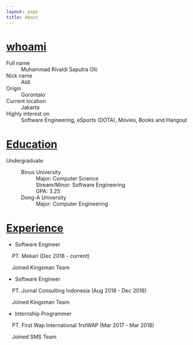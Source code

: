 ```yaml
---
layout: page
title: About
---
```


# [whoami](#whoami)
<dl>
  <dt>Full name</dt>
  <dd>Muhammad Rivaldi Saputra Olii</dd>

  <dt>Nick name</dt>
  <dd>Aldi</dd>

  <dt>Origin</dt>
  <dd>Gorontalo</dd>

  <dt>Current location</dt>
  <dd>Jakarta</dd>

  <dt>Highly interest on</dt>
  <dd>Software Engineering, eSports (DOTA), Movies, Books and Hangout</dd>
</dl>


# [Education](#education)
<dl>
  <dt>Undergraduate</dt>
    <dd>
      <dl>
        <dt>Binus University
          <dd>Major: Computer Science</dd>
          <dd>Stream/Minor: Software Engineering</dd>
          <dd>GPA: 3.25</dd>
        </dt>
        <dt>Dong-A University
          <dd>Major: Computer Engineering</dd>
        </dt>
      </dl>
    </dd>
</dl>

# [Experience](#experience)
*   Software Engineer

&nbsp;&nbsp;&nbsp;&nbsp;PT.  Mekari (Dec 2018 - current)

&nbsp;&nbsp;&nbsp;&nbsp;Joined Kingsman Team

* Software Engineer

&nbsp;&nbsp;&nbsp;&nbsp;PT. Jurnal Consulting Indonesia (Aug 2018 - Dec 2018)

&nbsp;&nbsp;&nbsp;&nbsp;Joined Kingsman Team

* Internship Programmer

&nbsp;&nbsp;&nbsp;&nbsp;PT. First Wap International 1rstWAP (Mar 2017 - Mar 2018)

&nbsp;&nbsp;&nbsp;&nbsp;Joined SMS Team
